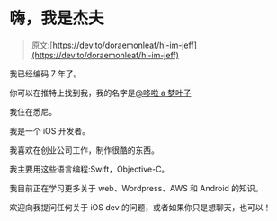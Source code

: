 # 嗨，我是杰夫

> 原文:[https://dev.to/doraemonleaf/hi-im-jeff](https://dev.to/doraemonleaf/hi-im-jeff)

我已经编码 7 年了。

你可以在推特上找到我，我的名字是[@哆啦 a 梦叶子](https://twitter.com/doraemonLeaf)

我住在悉尼。

我是一个 iOS 开发者。

我喜欢在创业公司工作，制作很酷的东西。

我主要用这些语言编程:Swift，Objective-C。

我目前正在学习更多关于 web、Wordpress、AWS 和 Android 的知识。

欢迎向我提问任何关于 iOS dev 的问题，或者如果你只是想聊天，也可以！